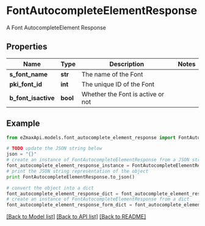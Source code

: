 # FontAutocompleteElementResponse

A Font AutocompleteElement Response

## Properties

Name | Type | Description | Notes
------------ | ------------- | ------------- | -------------
**s_font_name** | **str** | The name of the Font | 
**pki_font_id** | **int** | The unique ID of the Font | 
**b_font_isactive** | **bool** | Whether the Font is active or not | 

## Example

```python
from eZmaxApi.models.font_autocomplete_element_response import FontAutocompleteElementResponse

# TODO update the JSON string below
json = "{}"
# create an instance of FontAutocompleteElementResponse from a JSON string
font_autocomplete_element_response_instance = FontAutocompleteElementResponse.from_json(json)
# print the JSON string representation of the object
print FontAutocompleteElementResponse.to_json()

# convert the object into a dict
font_autocomplete_element_response_dict = font_autocomplete_element_response_instance.to_dict()
# create an instance of FontAutocompleteElementResponse from a dict
font_autocomplete_element_response_form_dict = font_autocomplete_element_response.from_dict(font_autocomplete_element_response_dict)
```
[[Back to Model list]](../README.md#documentation-for-models) [[Back to API list]](../README.md#documentation-for-api-endpoints) [[Back to README]](../README.md)


